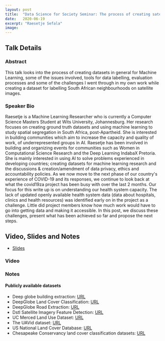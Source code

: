 ```yaml
---
layout: post
title:  "Data Science for Society Seminar: The process of creating satellite image ground-truth datasets for machine learning"
date:   2020-06-19
excerpt: "Raesetje Sefala"
image: 
---
```


## Talk Details
### Abstract
This talk looks into the process of creating datasets in general for Machine Learning, some of the issues involved, tools for data labelling, evaluation processes and some of the challenges I went through in my own work while creating a dataset for labelling South African neighbourhoods on satellite images.

### Speaker Bio
Raesetje is a Machine Learning Researcher who is currently a Computer Science Masters Student at Wits University, Johannesburg. Her research focuses on creating ground truth datasets and using machine learning to study spatial segregation in South Africa, post-Apartheid.
She is interested in building communities which aim to increase the capacity and quality of work, of underrepresented groups in AI. Raesetje has been involved in building and organizing events for communities such as Women in Computational Science Research and the Deep Learning IndabaX Pretoria.
She is mainly interested in using AI to solve problems experienced in developing countries; creating datasets for machine learning research and the discussions & creation/amendment of data privacy, ethics and accountability policies.
As we now move to the next phase of our country's experience of COVID-19 and its responses, we continue to look back at what the covid19za project has been busy with over the last 2 months. Our focus for this write up is on understanding our health system capacity. The lack of updated openly available health system data (data about hospitals, clinics and health resources) was identified early on in the project as a challenge. Little did project members know how much work would have to go into getting data and making it accessible. In this post, we discuss these challenges, present what has been achieved so far and propose the next steps. 


## Video, Slides and Notes

* [Slides](https://docs.google.com/presentation/d/1DS5jTUqizNVd28jwq71uOqT3JIDBmtXWNudgSBEBigQ/edit?usp=sharing)

### Video

### Notes

#### Publicly available datasets
* Deep globe building extraction: [URL](https://competitions.codalab.org/competitions/18544#learn_the_details)
* DeepGlobe Land Cover Classification: [URL](https://competitions.codalab.org/competitions/18468#participate)
* DeepGlobe Road Extraction: [URL](https://competitions.codalab.org/competitions/18467#participate)
* Dstl Satellite Imagery Feature Detection: [URL](https://www.kaggle.com/c/dstl-satellite-imagery-feature-detection/data)
* UC Merced Land Use Dataset: [URL](http://weegee.vision.ucmerced.edu/datasets/landuse.html)
* The UAVid dataset: [URL](https://uavid.nl/)
* US National Land Cover Database: [URL](https://www.usgs.gov/centers/eros/science/national-land-cover-database?qt-science_center_objects=0#qt-science_center_objects)
* Chesapeake Conservancy land cover classification datasets: [URL](https://chesapeakeconservancy.org/conservation-innovation-center/high-resolution-data/land-cover-data-project/)
